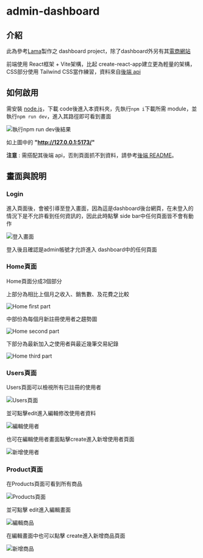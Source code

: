 # admin-dashboard



## 介紹

此為參考[Lama](https://github.com/safak/youtube/tree/react-admin)製作之 dashboard project，除了dashboard外另有其[電商網站](https://github.com/m42532461/vite-react/tree/eCommerce)

前端使用 React框架 + Vite架構，比起 create-react-app建立更為輕量的架構，CSS部分使用 Tailwind CSS當作練習，資料來自[後端 api](https://github.com/m42532461/eCommerceAPI)



## 如何啟用

需安裝 [node.js](https://nodejs.org/zh-tw/download/)，下載 code後進入本資料夾，先執行```npm i```下載所需 module，並執行```npm run dev```，進入其路徑即可看到畫面

![執行npm run dev後結果](https://upload.cc/i1/2022/10/05/vVjb5k.jpg)

如上圖中的 __"http://127.0.0.1:5173/"__

__注意__ : 需搭配其後端 api，否則頁面抓不到資料，請參考[後端 README](https://github.com/m42532461/eCommerceAPI)。



## 畫面與說明


### Login

進入頁面後，會被引導至登入畫面，因為這是dashboard後台網頁，在未登入的情況下是不允許看到任何資訊的，因此此時點擊 side bar中任何頁面皆不會有動作

![登入畫面](https://upload.cc/i1/2022/10/05/41olbp.jpg)

登入後且確認是admin帳號才允許進入 dashboard中的任何頁面


### Home頁面

Home頁面分成3個部分

上部分為相比上個月之收入、銷售數、及花費之比較

![Home first part](https://upload.cc/i1/2022/10/05/WlynJx.jpg)

中部份為每個月新註冊使用者之趨勢圖

![Home second part](https://upload.cc/i1/2022/10/05/2h1ZAS.jpg)

下部分為最新加入之使用者與最近幾筆交易紀錄

![Home third part](https://upload.cc/i1/2022/10/05/g60aTu.jpg)


### Users頁面

Users頁面可以檢視所有已註冊的使用者

![Users頁面](https://upload.cc/i1/2022/10/05/HOctdl.jpg)

並可點擊edit進入編輯修改使用者資料

![編輯使用者](https://upload.cc/i1/2022/10/05/2BsNlb.jpg)

也可在編輯使用者畫面點擊create進入新增使用者頁面

![新增使用者](https://upload.cc/i1/2022/10/05/iFN86k.jpg)


### Product頁面

在Products頁面可看到所有商品

![Products頁面](https://upload.cc/i1/2022/10/05/VSIZMA.jpg)

並可點擊 edit進入編輯畫面

![編輯商品](https://upload.cc/i1/2022/10/05/fEnMaI.jpg)

在編輯畫面中也可以點擊 create進入新增商品頁面

![新增商品](https://upload.cc/i1/2022/10/05/2IPChH.jpg)






